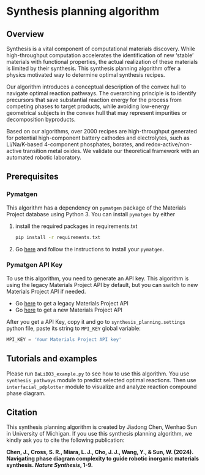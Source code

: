 # Synthesis planning algorithm

## Overview

Synthesis is a vital component of computational materials discovery. While high-throughput computation accelerates the identification of new ‘stable’ materials with functional properties, the actual realization of these materials is limited by their synthesis. This synthesis planning algorithm offer a physics motivated way to determine optimal synthesis recipes.

Our algorithm introduces a conceptual description of the convex hull to navigate optimal reaction pathways. The overarching principle is to identify precursors that save substantial reaction energy for the process from competing phases to target products, while avoiding low-energy geometrical subjects in the convex hull that may represent impurities or decomposition byproducts. 

Based on our algorithms, over 2000 recipes are high-throughput generated for potential high-component battery cathodes and electrolytes, such as Li/Na/K-based 4-component phosphates, borates, and redox-active/non-active transition metal oxides. We validate our theoretical framework with an automated robotic laboratory.

## Prerequisites

### Pymatgen

This algorithm has a dependency on `pymatgen` package of the Materials Project database using Python 3. You can install `pymatgen` by either

1. install the required packages in requirements.txt

   ```bash
   pip install -r requirements.txt
   ```

2. Go [here](https://pymatgen.org/installation.html) and follow the instructions to install your `pymatgen`.

### Pymatgen API Key

To use this algorithm, you need to generate an API key. This algorithm is using the legacy Materials Project API by default, but you can switch to new Materials Project API if needed.

- Go [here](https://legacy.materialsproject.org/open) to get a legacy Materials Project API
- Go [here](https://next-gen.materialsproject.org/api) to get a new Materials Project API

After you get a API Key, copy it and go to `synthesis_planning.settings` python file,  paste its string to `MPI_KEY` global variable:

```python
MPI_KEY = 'Your Materials Project API key'
```

## Tutorials and examples

Please run `BaLiBO3_example.py` to see how to use this algorithm. You use `synthesis_pathways` module to predict selected optimal reactions. Then use `interfacial_pdplotter` module to visualize and analyze reaction compound phase diagram.

## Citation

This synthesis planning algorithm is created by Jiadong Chen, Wenhao Sun in University of Michigan. If you use this synthesis planning algorithm, we kindly ask you to cite the following publication:

**Chen, J., Cross, S. R., Miara, L. J., Cho, J. J., Wang, Y., & Sun, W. (2024). Navigating phase diagram complexity to guide robotic inorganic materials synthesis. *Nature Synthesis*, 1-9.**